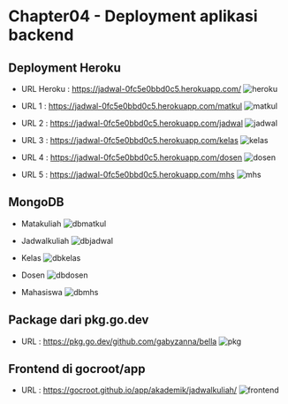 # Chapter04 - Deployment aplikasi backend

## Deployment Heroku

- URL Heroku : https://jadwal-0fc5e0bbd0c5.herokuapp.com/
![heroku](https://github.com/bukped/ws/assets/110885773/75eb920e-1c1b-4254-8b92-352db42f44a0)

- URL 1 : https://jadwal-0fc5e0bbd0c5.herokuapp.com/matkul
![matkul](https://github.com/bukped/ws/assets/110885773/f4e3f75c-4660-497f-8424-a5233cafe7a4)

- URL 2 : https://jadwal-0fc5e0bbd0c5.herokuapp.com/jadwal
![jadwal](https://github.com/bukped/ws/assets/110885773/9c354dc2-6496-4aac-a6b5-b0b85ea70df6)

- URL 3 : https://jadwal-0fc5e0bbd0c5.herokuapp.com/kelas
![kelas](https://github.com/bukped/ws/assets/110885773/8a4a0e68-4636-4659-aa43-060134fc035b)

- URL 4 : https://jadwal-0fc5e0bbd0c5.herokuapp.com/dosen
![dosen](https://github.com/bukped/ws/assets/110885773/16147ca4-5228-4ac5-9a69-95f32e5bc66e)

- URL 5 : https://jadwal-0fc5e0bbd0c5.herokuapp.com/mhs
![mhs](https://github.com/bukped/ws/assets/110885773/86e09c9d-02a3-49d2-9982-1f707d364153)

## MongoDB

- Matakuliah
![dbmatkul](https://github.com/bukped/ws/assets/110885773/5f76fc27-b8ee-4f70-a13f-8e675ba7a63f)

- Jadwalkuliah
![dbjadwal](https://github.com/bukped/ws/assets/110885773/a60b1cf2-e207-4e61-a3cc-7f23bc694ec6)

- Kelas
![dbkelas](https://github.com/bukped/ws/assets/110885773/3acde67e-f1ef-4602-8304-24723e292cae)

- Dosen
![dbdosen](https://github.com/bukped/ws/assets/110885773/5d85df88-a686-4028-a93f-2e23ad409c5b)

- Mahasiswa
![dbmhs](https://github.com/bukped/ws/assets/110885773/8bb62743-c6cb-4a11-81fa-adbabd2a1042)

## Package dari pkg.go.dev

- URL : https://pkg.go.dev/github.com/gabyzanna/bella
![pkg](https://github.com/bukped/ws/assets/110885773/e53d092b-e014-4551-93eb-47f757ff4737)

## Frontend di gocroot/app

- URL : https://gocroot.github.io/app/akademik/jadwalkuliah/ 
![frontend](https://github.com/bukped/ws/assets/110885773/c48c20d0-35ea-48d1-9d62-bdb4b8b07c82)
